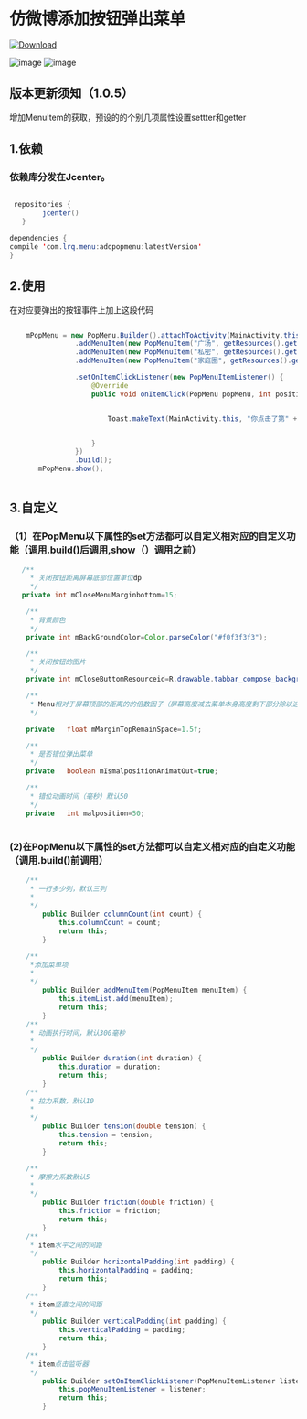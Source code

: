 # 仿微博添加按钮弹出菜单
[ ![Download](https://api.bintray.com/packages/joelan/maven/WeiboPopupMenu/images/download.svg) ](https://bintray.com/joelan/maven/WeiboPopupMenu/_latestVersion)

![image](https://github.com/joelan/WeiboPopupMenu/raw/master/screenshoot/Screenshot_2016-12-10-20-00-44-686_com.example.ad.png)
![image](https://github.com/joelan/WeiboPopupMenu/raw/master/screenshoot/Screenshot_2016-12-10-20-00-50-299_com.example.ad.png)

## 版本更新须知（1.0.5）
增加MenuItem的获取，预设的的个别几项属性设置settter和getter

## 1.依赖
### 依赖库分发在Jcenter。
```java

 repositories { 
        jcenter()
   }

dependencies {
compile 'com.lrq.menu:addpopmenu:latestVersion'
}

```
## 2.使用
在对应要弹出的按钮事件上加上这段代码
```java

    mPopMenu = new PopMenu.Builder().attachToActivity(MainActivity.this)
                .addMenuItem(new PopMenuItem("广场", getResources().getDrawable(R.drawable.tabbar_compose_idea)))
                .addMenuItem(new PopMenuItem("私密", getResources().getDrawable(R.drawable.tabbar_compose_photo)))
                .addMenuItem(new PopMenuItem("家庭圈", getResources().getDrawable(R.drawable.tabbar_compose_headlines)))

                .setOnItemClickListener(new PopMenuItemListener() {
                    @Override
                    public void onItemClick(PopMenu popMenu, int position) {


                        Toast.makeText(MainActivity.this, "你点击了第" + position + "个位置", Toast.LENGTH_SHORT).show();


                    }
                })
                .build();
       mPopMenu.show();         
                
```
## 3.自定义

### （1）在PopMenu以下属性的set方法都可以自定义相对应的自定义功能（调用.build()后调用,show（）调用之前）

```java
   /**
     * 关闭按钮距离屏幕底部位置单位dp
     */
   private int mCloseMenuMarginbottom=15;

    /**
     * 背景颜色
     */
    private int mBackGroundColor=Color.parseColor("#f0f3f3f3");

    /**
     * 关闭按钮的图片
     */
    private int mCloseButtomResourceid=R.drawable.tabbar_compose_background_icon_close;

    /**
     * Menu相对于屏幕顶部的距离的的倍数因子（屏幕高度减去菜单本身高度剩下部分除以这个倍数因子）
     */

    private   float mMarginTopRemainSpace=1.5f;

    /**
     * 是否错位弹出菜单
     */
    private   boolean mIsmalpositionAnimatOut=true;

    /**
     * 错位动画时间（毫秒）默认50
     */
    private   int malposition=50;
    
```

### (2)在PopMenu以下属性的set方法都可以自定义相对应的自定义功能（调用.build()前调用）

```java
    /**
     * 一行多少列，默认三列
     *
     */
        public Builder columnCount(int count) {
            this.columnCount = count;
            return this;
        }

    /**
     *添加菜单项
     *
     */
        public Builder addMenuItem(PopMenuItem menuItem) {
            this.itemList.add(menuItem);
            return this;
        }
    /**
     * 动画执行时间，默认300毫秒
     *
     */
        public Builder duration(int duration) {
            this.duration = duration;
            return this;
        }
    /**
     * 拉力系数，默认10
     *
     */
        public Builder tension(double tension) {
            this.tension = tension;
            return this;
        }

    /**
     * 摩擦力系数默认5
     *
     */
        public Builder friction(double friction) {
            this.friction = friction;
            return this;
        }
    /**
     * item水平之间的间距
     */
        public Builder horizontalPadding(int padding) {
            this.horizontalPadding = padding;
            return this;
        }
    /**
     * item竖直之间的间距
     */
        public Builder verticalPadding(int padding) {
            this.verticalPadding = padding;
            return this;
        }
    /**
     * item点击监听器
     */
        public Builder setOnItemClickListener(PopMenuItemListener listener) {
            this.popMenuItemListener = listener;
            return this;
        }
    
```
    
